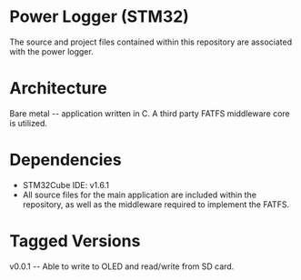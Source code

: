 # Power Logger (STM32) 
The source and project files contained within this repository are associated with the power logger.  

# Architecture
Bare metal -- application written in C.  A third party FATFS middleware core is utilized.       

# Dependencies
* STM32Cube IDE: v1.6.1
* All source files for the main application are included within the repository, as well as the middleware required to implement the FATFS.    

# Tagged Versions 
v0.0.1 -- Able to write to OLED and read/write from SD card.  